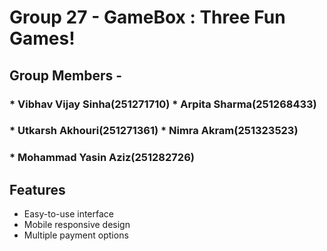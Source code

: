 # Group 27 - GameBox : Three Fun Games!
## Group Members - 
### * Vibhav Vijay Sinha(251271710)     * Arpita Sharma(251268433)
### * Utkarsh Akhouri(251271361)        * Nimra Akram(251323523)
### * Mohammad Yasin Aziz(251282726)
## Features

* Easy-to-use interface
* Mobile responsive design
* Multiple payment options
